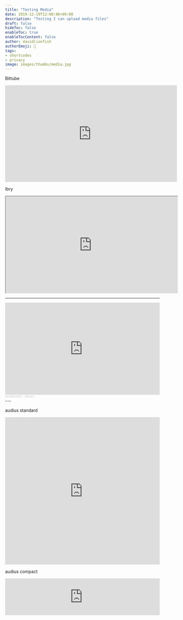 ```yaml
---
title: "Testing Media"
date: 2019-12-19T12:00:06+09:00
description: "Testing I can upload media files"
draft: false
hideToc: false
enableToc: true
enableTocContent: false
author: davidlionfish
authorEmoji: 👺
tags: 
- shortcodes
- privacy
image: images/thumbs/media.jpg
---
```


Bittube

<iframe width="560" height="315" sandbox="allow-same-origin allow-scripts allow-popups" src="https://bittube.video/videos/embed/4223972c-1973-4135-b3d7-2d05062d1fe4" frameborder="0" allowfullscreen></iframe>

lbry

<iframe width="560" height="315" src="https://lbry.tv/$/embed/Bladerunner2022/44fb65ca82bd8f52123ebec18dcdbc5ec5f0f87e" allowfullscreen></iframe>

<!--more-->
---
<iframe width="100%" height="300" scrolling="no" frameborder="no" allow="autoplay" src="https://w.soundcloud.com/player/?url=https%3A//api.soundcloud.com/tracks/854894704&color=%23ff5500&auto_play=false&hide_related=false&show_comments=true&show_user=true&show_reposts=false&show_teaser=true&visual=true"></iframe><div style="font-size: 10px; color: #cccccc;line-break: anywhere;word-break: normal;overflow: hidden;white-space: nowrap;text-overflow: ellipsis; font-family: Interstate,Lucida Grande,Lucida Sans Unicode,Lucida Sans,Garuda,Verdana,Tahoma,sans-serif;font-weight: 100;"><a href="https://soundcloud.com/david-anderson-311246111" title="davidlionfish" target="_blank" style="color: #cccccc; text-decoration: none;">davidlionfish</a> · <a href="https://soundcloud.com/david-anderson-311246111/waves" title="Waves" target="_blank" style="color: #cccccc; text-decoration: none;">Waves</a></div>
---

audius standard

<iframe src="https://audius.co/embed/track?id=77114&ownerId=21526&flavor=card" width="100%" height="480" allow="encrypted-media" style="border: none;"></iframe>

audius compact

<iframe src="https://audius.co/embed/track?id=77114&ownerId=21526&flavor=compact" width="100%" height="120" allow="encrypted-media" style="border: none;"></iframe>